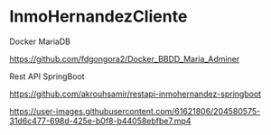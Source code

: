# InmoHernandezCliente

Docker MariaDB

https://github.com/fdgongora2/Docker_BBDD_Maria_Adminer 

Rest API SpringBoot 

https://github.com/akrouhsamir/restapi-inmohernandez-springboot



https://user-images.githubusercontent.com/61621806/204580575-31d6c477-698d-425e-b0f8-b44058ebfbe7.mp4

